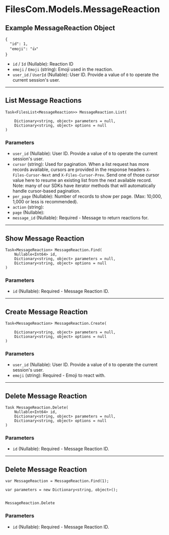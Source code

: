 # FilesCom.Models.MessageReaction

## Example MessageReaction Object

```
{
  "id": 1,
  "emoji": "👍"
}
```

* `id` / `Id`  (Nullable<Int64>): Reaction ID
* `emoji` / `Emoji`  (string): Emoji used in the reaction.
* `user_id` / `UserId`  (Nullable<Int64>): User ID.  Provide a value of `0` to operate the current session's user.


---

## List Message Reactions

```
Task<FilesList<MessageReaction>> MessageReaction.List(
    
    Dictionary<string, object> parameters = null,
    Dictionary<string, object> options = null
)
```

### Parameters

* `user_id` (Nullable<Int64>): User ID.  Provide a value of `0` to operate the current session's user.
* `cursor` (string): Used for pagination.  When a list request has more records available, cursors are provided in the response headers `X-Files-Cursor-Next` and `X-Files-Cursor-Prev`.  Send one of those cursor value here to resume an existing list from the next available record.  Note: many of our SDKs have iterator methods that will automatically handle cursor-based pagination.
* `per_page` (Nullable<Int64>): Number of records to show per page.  (Max: 10,000, 1,000 or less is recommended).
* `action` (string): 
* `page` (Nullable<Int64>): 
* `message_id` (Nullable<Int64>): Required - Message to return reactions for.


---

## Show Message Reaction

```
Task<MessageReaction> MessageReaction.Find(
    Nullable<Int64> id, 
    Dictionary<string, object> parameters = null,
    Dictionary<string, object> options = null
)
```

### Parameters

* `id` (Nullable<Int64>): Required - Message Reaction ID.


---

## Create Message Reaction

```
Task<MessageReaction> MessageReaction.Create(
    
    Dictionary<string, object> parameters = null,
    Dictionary<string, object> options = null
)
```

### Parameters

* `user_id` (Nullable<Int64>): User ID.  Provide a value of `0` to operate the current session's user.
* `emoji` (string): Required - Emoji to react with.


---

## Delete Message Reaction

```
Task MessageReaction.Delete(
    Nullable<Int64> id, 
    Dictionary<string, object> parameters = null,
    Dictionary<string, object> options = null
)
```

### Parameters

* `id` (Nullable<Int64>): Required - Message Reaction ID.


---

## Delete Message Reaction

```
var MessageReaction = MessageReaction.Find(1);

var parameters = new Dictionary<string, object>();


MessageReaction.Delete
```

### Parameters

* `id` (Nullable<Int64>): Required - Message Reaction ID.
